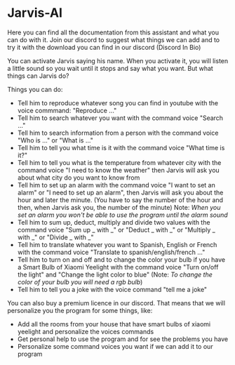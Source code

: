 # Jarvis-AI
Here you can find all the documentation from this assistant and what you can do with it. Join our discord to suggest what things we can add and to try it with the download you can find in our discord (Discord In Bio)



You can activate Jarvis saying his name. When you activate it, you will listen a little sound so you wait until it stops and say what you want. But what things can Jarvis do?

Things you can do:

- Tell him to reproduce whatever song you can find in youtube with the voice commmand: "Reproduce ..."
- Tell him to search whatever you want with the command voice "Search ..."
- Tell him to search information from a person with the command voice "Who is ..." or "What is ..."
- Tell him to tell you what time is it with the command voice "What time is it?"
- Tell him to tell you what is the temperature from whatever city with the command voice "I need to know the weather" then Jarvis will ask you about what city do you want to know from
- Tell him to set up an alarm with the command voice "I want to set an alarm" or "I need to set up an alarm", then Jarvis will ask you about the hour and later the minute. (You have to say the number of the hour and then, when Jarvis ask you, the number of the minute) Note: *When you set an alarm you won't be able to use the program until the alarm sound*
- Tell him to sum up, deduct, multiply and divide two values with the command voice "Sum up _ with _" or "Deduct _ with _" or "Multiply _ with _" or "Divide _ with _"
- Tell him to translate whatever you want to Spanish, English or French with the command voice "Translate to spanish/english/french ..."
- Tell him to turn on and off and to change the color your bulb if you have a Smart Bulb of Xiaomi Yeelight with the command voice "Turn on/off the light" and "Change the light color to blue" (Note: *To change the color of your bulb you will need a rgb bulb*)
- Tell him to tell you a joke with the voice command "tell me a joke"



You can also buy a premium licence in our discord. That means that we will personalize you the program for some things, like:

- Add all the rooms from your house that have smart bulbs of xiaomi yeelight and personalize the voices commands
- Get personal help to use the program and for see the problems you have
- Personalize some command voices you want if we can add it to our program
